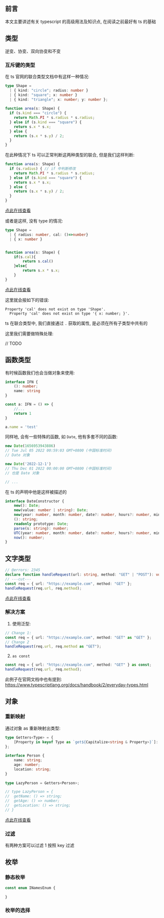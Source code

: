 ## 前言
本文主要讲述有关 typescript 的高级用法及知识点, 在阅读之前最好有 ts 的基础


## 类型

逆变、协变、双向协变和不变




### 互斥键的类型

在 ts 官网的联合类型文档中有这样一种情况:

```ts
type Shape =
  | { kind: "circle"; radius: number }
  | { kind: "square"; x: number }
  | { kind: "triangle"; x: number; y: number };
 
function area(s: Shape) {
  if (s.kind === "circle") {
    return Math.PI * s.radius * s.radius;
  } else if (s.kind === "square") {
    return s.x * s.x;
  } else {
    return (s.x * s.y) / 2;
  }
}
```

在此种情况下 ts 可以正常判断这两种类型的联合, 但是我们这样判断:

```ts
function area(s: Shape) {
  if (s.radius) { // if 中判断修改
    return Math.PI * s.radius * s.radius;
  } else if (s.kind === "square") {
    return s.x * s.x;
  } else {
    return (s.x * s.y) / 2;
  }
}
```
[点此在线查看](https://www.typescriptlang.org/play?#code/C4TwDgpgBAygFgQ0lAvAKClAPlA3lAawEsA7AEwC4oAiAYyICdaAbCagbigYTKIFcAzlRJ8AtgCMIDKAF8M2PIVKUaAgI58EDNpwAewsZOlzMOfMXJVqwBkQQkA5qw5R9UERKmcQBz8fYYaABmfCS0wEQA9iRQWhAIABRCsIiQAJR48kRBUEkAdNy8ghn4APSlUNlQgLRygCRKgLWmgHfygJym8pjawHwMMQCyCMBweQAKAJJQAFRQAgU8-AITUzNFAgGYMlAQzALQVfkWZKgoKKoacdQlbVwQnd2LugvTuquyG1vQuJcdXTH595PTIAyFQATM85DIgA)

或者是这样, 没有 type 的情况:

```ts
type Shape =
  | { radius: number, cal: ()=>number}
  | { x: number }


function area(s: Shape) {
    if(s.cal){
        return s.cal()
    }else{
        return s.x * s.x;
    }
}
```
[点此在线查看](https://www.typescriptlang.org/play?#code/C4TwDgpgBAygFgQ0lAvAKClAPlA3lAJwQBMBLAVwGcAuKAO3IFsAjCAgGigGMEAbWgBQBKFAD4GLNgF8M2PFAAetCawJQZaNADNydLsFIB7OlAQEICATViJIQvLMyktVgHQ9eQ3I8y-zwcgITSnc+YR8pCF5KCG9feMIIAKCoEIUoACpU1wUAbgi0KSA)

这里就会报如下的错误:

```
Property 'cal' does not exist on type 'Shape'.
  Property 'cal' does not exist on type '{ x: number; }'.
```

ts 在联合类型中, 我们直接通过 `.` 获取的属性, 是必须在所有子类型中共有的


这里我们需要做特殊处理:

// TODO


## 函数类型

有时候函数我们也会当做对象来使用:

```ts
interface IFN {
    (): number;
    name: string
}

const a: IFN = () => {
    //...
    return 1
}

a.name = 'test'
```

同样地, 会有一些特殊的函数, 如 `Date`, 他有多套不同的函数:

```ts
new Date(1656953943886)
// Tue Jul 05 2022 00:59:03 GMT+0800 (中国标准时间)
// Date 对象

new Date('2022-12-1')
// Thu Dec 01 2022 00:00:00 GMT+0800 (中国标准时间)
// 也是 Date 对象

// ...
```

在 ts 的声明中他是这样被描述的

```ts
interface DateConstructor {
    new(): Date;
    new(value: number | string): Date;
    new(year: number, month: number, date?: number, hours?: number, minutes?: number, seconds?: number, ms?: number): Date;
    (): string;
    readonly prototype: Date;
    parse(s: string): number;
    UTC(year: number, month: number, date?: number, hours?: number, minutes?: number, seconds?: number, ms?: number): number;
    now(): number;
}

```


## 文字类型

```ts
// @errors: 2345
declare function handleRequest(url: string, method: "GET" | "POST"): void;
// ---cut---
const req = { url: "https://example.com", method: "GET" };
handleRequest(req.url, req.method);
```
[点此在线查看](https://www.typescriptlang.org/play?#code/PTAEAEFMCdoe2gZwFygEwGYAsBWAsAFAAmkAxgDYCG0koAZgK4B2pALgJZxOgAWlTRcpABKkAI4NIiVgAoG0cqmnR2TAOYAaUAFtIrHnCKoARAHEAogBVjoAD6hjABQDyAZWsBKVADc47IgDchCCgALThpAys4aGEpFzSoDRioAC8oADeoPKKDjysrAAOKCCQAB6U2oVCAHTx2sZauvqGJhbWoAC+QQR8AkKiElKyyTU5WqPNBkQeAUA)

### 解决方案

1. 使用泛型:

```ts
// Change 1:
const req = { url: "https://example.com", method: "GET" as "GET" };
// Change 2
handleRequest(req.url, req.method as "GET");
```

2. `as const`

```ts
const req = { url: "https://example.com", method: "GET" } as const;
handleRequest(req.url, req.method);
```

此例子在官网文档中也有提到: https://www.typescriptlang.org/docs/handbook/2/everyday-types.html

## 对象


### 重新映射

通过对象 as 重新映射出类型:

```ts
type Getters<Type> = {
    [Property in keyof Type as `get${Capitalize<string & Property>}`]: () => Type[Property]
};
 
interface Person {
    name: string;
    age: number;
    location: string;
}
 
type LazyPerson = Getters<Person>;

// type LazyPerson = {
//  getName: () => string;
//  getAge: () => number;
//  getLocation: () => string;
// }
```

[点此在线查看](https://www.typescriptlang.org/play?ssl=2&ssc=38&pln=2&pc=48#code/C4TwDgpgBA4hzAgJwM4B4Aq4ID4oF4oBvAKCnKgG0AFJAe0iVCgEsA7KAawhDoDMoWSFACGKKAAMA5vAAkRAMIiwLYCIA2LAF4Q0KYEnZSoAMii0GyUDgC+EgLoAuKAAoAlATxCINeo1D2JDYA3CQk7IhIfCIAxtDUyCh0HKQUUGwiALYQzvqGbFKhaSIyzmwArpkARshFFOp0MSLALMm5BkahNmGgwgAyIlogCajJBLDwkegjSWw4oQD0CxQAegD8QA)

### 过滤

有两种方案可以过滤
1 按照 key 过滤



## 枚举

### 静态枚举

```ts
const enum INamesEnum {
    
}
```


### 枚举的选择